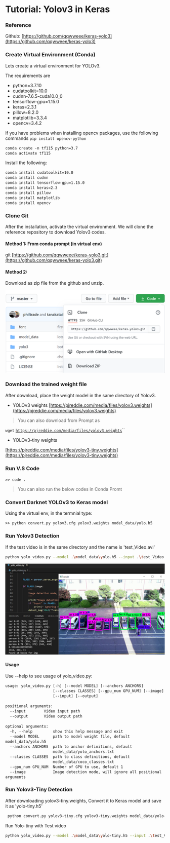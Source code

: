 # Tutorial:  Yolov3 in Keras

### Reference

Github:  [https://github.com/qqwweee/keras-yolo3](https://github.com/qqwweee/keras-yolo3)



### Create Virtual Environment \(Conda\)

Lets create a virtual environment for YOLOv3.

The requirements are

* python=3.7.10
* cudatoolkit=10.0
* cudnn-7.6.5-cuda10.0\_0
* tensorflow-gpu=1.15.0
* keras=2.3.1
* pillow=8.2.0
* matplotlib=3.3.4
* opencv=3.4.2

 If you have problems when installing opencv packages, use the following commands `pip install opencv-python`

```text
conda create -n tf115 python=3.7
conda activate tf115
```

Install the following:

```text
conda install cudatoolkit=10.0
conda install cudnn
conda install tensorflow-gpu=1.15.0
conda install keras=2.3
conda install pillow
conda install matplotlib
conda install opencv
```



### Clone Git

After the installation, activate the virtual environment. We will clone the reference repository to download Yolov3 codes.

#### Method 1:  From conda prompt \(in virtual env\)

git [https://github.com/qqwweee/keras-yolo3.git](https://github.com/qqwweee/keras-yolo3.git)

#### Method 2:

Download as zip file from the github and unzip.

![](../.gitbook/assets/image%20%28318%29.png)

### Download the trained weight file

After download, place the weight model in the same directory of Yolov3.

*  YOLOv3 weights [https://pjreddie.com/media/files/yolov3.weights](https://pjreddie.com/media/files/yolov3.weights)

> You can also download from Prompt as

`wget` [`https://pjreddie.com/media/files/yolov3.weights`](https://pjreddie.com/media/files/yolov3.weights)\`\`

*  YOLOv3-tiny weights

[https://pjreddie.com/media/files/yolov3-tiny.weights](https://pjreddie.com/media/files/yolov3-tiny.weights)

### Run V.S Code

 `>> code .`

> You can also run the below codes in Conda Promt

### Convert Darknet YOLOv3 to Keras model

Using the virtual env, in the termnial type:

```text
>> python convert.py yolov3.cfg yolov3.weights model_data/yolo.h5
```



### Run Yolov3 Detection

If the test video is in the same directory and the name is 'test\_Video.avi'

```bash
python yolo_video.py --model .\model_data\yolo.h5 --input .\test_Video.avi
```

![](../.gitbook/assets/image%20%28319%29.png)

#### Usage

Use --help to see usage of yolo\_video.py:

```text
usage: yolo_video.py [-h] [--model MODEL] [--anchors ANCHORS]
                     [--classes CLASSES] [--gpu_num GPU_NUM] [--image]
                     [--input] [--output]

positional arguments:
  --input        Video input path
  --output       Video output path

optional arguments:
  -h, --help         show this help message and exit
  --model MODEL      path to model weight file, default model_data/yolo.h5
  --anchors ANCHORS  path to anchor definitions, default
                     model_data/yolo_anchors.txt
  --classes CLASSES  path to class definitions, default
                     model_data/coco_classes.txt
  --gpu_num GPU_NUM  Number of GPU to use, default 1
  --image            Image detection mode, will ignore all positional arguments
```



### Run Yolov3-Tiny Detection

After downloading yolov3-tiny.weights,  Convert it to Keras model and save it as 'yolo-tiny.h5'

```bash
 python convert.py yolov3-tiny.cfg yolov3-tiny.weights model_data/yolo-tiny.h5
```

Run Yolo-tiny with Test video

```bash
python yolo_video.py --model .\model_data\yolo-tiny.h5 --input .\test_Video.avi
```




